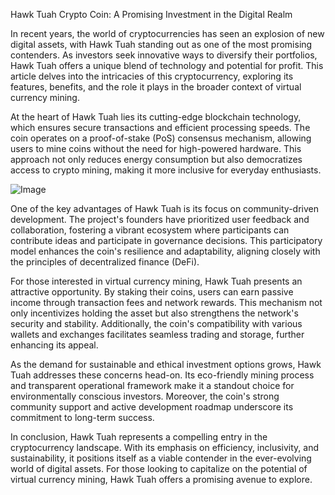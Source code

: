 Hawk Tuah Crypto Coin: A Promising Investment in the Digital Realm

In recent years, the world of cryptocurrencies has seen an explosion of new digital assets, with Hawk Tuah standing out as one of the most promising contenders. As investors seek innovative ways to diversify their portfolios, Hawk Tuah offers a unique blend of technology and potential for profit. This article delves into the intricacies of this cryptocurrency, exploring its features, benefits, and the role it plays in the broader context of virtual currency mining.

At the heart of Hawk Tuah lies its cutting-edge blockchain technology, which ensures secure transactions and efficient processing speeds. The coin operates on a proof-of-stake (PoS) consensus mechanism, allowing users to mine coins without the need for high-powered hardware. This approach not only reduces energy consumption but also democratizes access to crypto mining, making it more inclusive for everyday enthusiasts.

![Image](https://github.com/user-attachments/assets/31692037-0104-4703-abd1-696b6a7dd41b)

One of the key advantages of Hawk Tuah is its focus on community-driven development. The project's founders have prioritized user feedback and collaboration, fostering a vibrant ecosystem where participants can contribute ideas and participate in governance decisions. This participatory model enhances the coin's resilience and adaptability, aligning closely with the principles of decentralized finance (DeFi).

For those interested in virtual currency mining, Hawk Tuah presents an attractive opportunity. By staking their coins, users can earn passive income through transaction fees and network rewards. This mechanism not only incentivizes holding the asset but also strengthens the network's security and stability. Additionally, the coin's compatibility with various wallets and exchanges facilitates seamless trading and storage, further enhancing its appeal.

As the demand for sustainable and ethical investment options grows, Hawk Tuah addresses these concerns head-on. Its eco-friendly mining process and transparent operational framework make it a standout choice for environmentally conscious investors. Moreover, the coin's strong community support and active development roadmap underscore its commitment to long-term success.

In conclusion, Hawk Tuah represents a compelling entry in the cryptocurrency landscape. With its emphasis on efficiency, inclusivity, and sustainability, it positions itself as a viable contender in the ever-evolving world of digital assets. For those looking to capitalize on the potential of virtual currency mining, Hawk Tuah offers a promising avenue to explore.